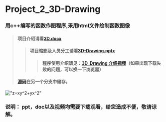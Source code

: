 # Project_2_3D-Drawing
### 用c++编写的函数作图程序,采用html文件绘制函数图像   
  
  
> #### 项目介绍请看[3D.docx](https://github.com/Tommy307/Pro2_3D_Drawing/blob/master/3D.docx)
>> #### 项目缩影及人员分工请看[3D-Drawing.pptx](https://github.com/Tommy307/Pro2_3D_Drawing/blob/master/函数作图程序介绍.pptx)
>>> #### 程序使用介绍请见：[3D_Drawing 介绍视频](https://github.com/Tommy307/Pro2_3D_Drawing/blob/master/3D_Drawing%20介绍视频.mp4)（如果出现下载失败的问题，可以换一下浏览器）
>#### [源码](https://github.com/Tommy307/Pro2_3D_Drawing/blob/zlsteven-patch-1/3D-Drawing源码)在另一个分支中储存。   

!["z=x*y^2+y*x^2"](https://raw.githubusercontent.com/Tommy307/Pro2_3D_Drawing/master/%E5%B1%8F%E5%B9%95%E6%88%AA%E5%9B%BE(165).png "z=x*y^2+y*x^2的三维图像")

  
    
 
### **说明：** ppt，doc以及视频均需要下载观看，给您造成不便，敬请谅解。
